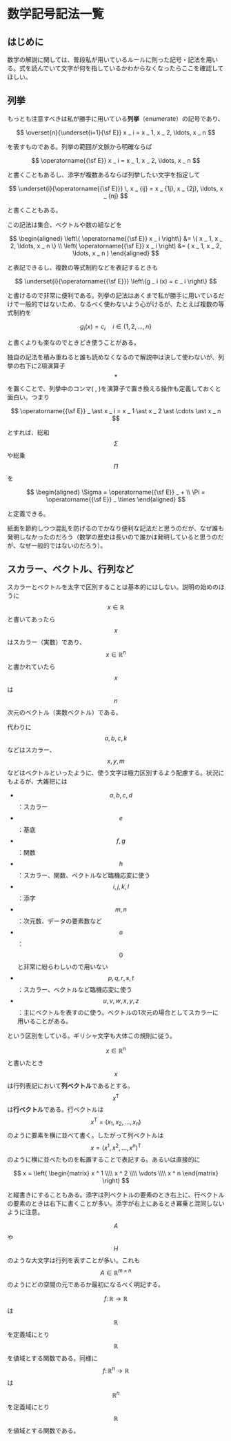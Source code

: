 # 数学記号記法一覧

## はじめに

数学の解説に関しては、普段私が用いているルールに則った記号・記法を用いる。式を読んでいて文字が何を指しているかわからなくなったらここを確認してほしい。

## 列挙

もっとも注意すべきは私が勝手に用いている**列挙**（enumerate）の記号であり、

$$
\overset{n}{\underset{i=1}{\sf E}} x _ i = x _ 1, x _ 2, \ldots, x _ n
$$

を表すものである。列挙の範囲が文脈から明確ならば

$$
\operatorname{{\sf E}} x _ i = x _ 1, x _ 2, \ldots, x _ n
$$

と書くこともあるし、添字が複数あるならば列挙したい文字を指定して

$$
\underset{i}{\operatorname{{\sf E}}} \, x _ {ij} = x _ {1j}, x _ {2j}, \ldots, x _ {nj}
$$

と書くこともある。

この記法は集合、ベクトルや数の組などを

$$
\begin{aligned}
\left\{ \operatorname{{\sf E}} x _ i \right\} &= \{ x _ 1, x _ 2, \ldots, x _ n \} \\
\left( \operatorname{{\sf E}} x _ i \right) &= ( x _ 1, x _ 2, \ldots, x _ n )
\end{aligned}
$$

と表記できるし、複数の等式制約などを表記するときも

$$
\underset{i}{\operatorname{{\sf E}}} \left\{g _ i (x) = c _ i \right\}
$$

と書けるので非常に便利である。列挙の記法はあくまで私が勝手に用いているだけで一般的ではないため、なるべく使わないよう心がけるが、たとえば複数の等式制約を

$$
g _ i (x) = c _ i \quad i \in \{1,2, \ldots, n\}
$$

と書くよりも楽なのでときどき使うことがある。

独自の記法を積み重ねると誰も読めなくなるので解説中は決して使わないが、列挙の右下に2項演算子$$\ast$$を置くことで、列挙中のコンマ\( , \)を演算子で置き換える操作も定義しておくと面白い。つまり

$$
\operatorname{{\sf E}} _ \ast x _ i = x _ 1 \ast x _ 2 \ast  \cdots \ast x _ n
$$

とすれば、総和$$\Sigma$$や総乗$$\Pi$$を

$$
\begin{aligned}
\Sigma = \operatorname{{\sf E}} _ + \\
\Pi = \operatorname{{\sf E}} _ \times
\end{aligned}
$$

と定義できる。

紙面を節約しつつ混乱を防げるのでかなり便利な記法だと思うのだが、なぜ誰も発明しなかったのだろう（数学の歴史は長いので誰かは発明していると思うのだが、なぜ一般的ではないのだろう）。

## スカラー、ベクトル、行列など

スカラーとベクトルを太字で区別することは基本的にはしない。説明の始めのほうに$$x \in \mathbb{R}$$と書いてあったら$$x$$はスカラー（実数）であり、$$x \in \mathbb{R} ^ n$$と書かれていたら$$ x$$は$$ n$$次元のベクトル（実数ベクトル）である。

代わりに$$ a,b,c,k$$などはスカラー、$$ x, y, m$$などはベクトルといったように、使う文字は極力区別するよう配慮する。状況にもよるが、大雑把には

* $$a,b,c,d$$：スカラー
* $$e$$：基底
* $$f,g$$：関数
* $$h$$：スカラー、関数、ベクトルなど臨機応変に使う
* $$i,j,k,l$$：添字
* $$m,n$$：次元数、データの要素数など
* $$o$$：$$0$$と非常に紛らわしいので用いない
* $$p,q,r,s,t$$：スカラー、ベクトルなど臨機応変に使う
* $$u,v,w,x,y,z$$：主にベクトルを表すのに使う。ベクトルの1次元の場合としてスカラーに用いることがある。

という区別をしている。ギリシャ文字も大体この規則に従う。

$$x \in \mathbb{R} ^ n$$と書いたとき$$x$$は行列表記において**列ベクトル**であるとする。$$x ^ \mathrm{T}$$は**行ベクトル**である。行ベクトルは$$x ^ \mathrm{T} = (x  _ 1, x _  2, \ldots, x _ n)$$のように要素を横に並べて書く。したがって列ベクトルは$$x = (x ^ 1, x ^ 2, \ldots, x ^ n) ^ \mathrm{T}$$のように横に並べたものを転置することで表記する。あるいは直接的に

$$
x = \left( \begin{matrix} x ^ 1 \\\\ x ^ 2 \\\\ \vdots \\\\ x ^ n \end{matrix} \right)
$$

と縦書きにすることもある。添字は列ベクトルの要素のとき右上に、行ベクトルの要素のときは右下に書くことが多い。添字が右上にあるとき冪乗と混同しないように注意。

$$A$$や$$H$$のような大文字は行列を表すことが多い。これも$$A \in \mathbb{R}^{m \times n}$$のようにどの空間の元であるか最初になるべく明記する。

$$f \colon \mathbb{R} \to \mathbb{R}$$は$$\mathbb{R}$$を定義域にとり$$\mathbb{R}$$を値域とする関数である。同様に$$f \colon \mathbb{R} ^ n \to \mathbb{R}$$は$$\mathbb{R} ^ n$$を定義域にとり$$\mathbb{R}$$を値域とする関数である。

